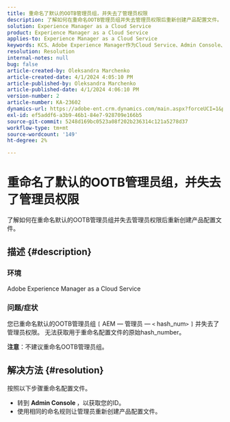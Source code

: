 ```yaml
---
title: 重命名了默认的OOTB管理员组，并失去了管理员权限
description: 了解如何在重命名OOTB管理员组并失去管理员权限后重新创建产品配置文件。
solution: Experience Manager as a Cloud Service
product: Experience Manager as a Cloud Service
applies-to: Experience Manager as a Cloud Service
keywords: KCS、Adobe Experience Manager作为Cloud Service、Admin Console、产品配置文件
resolution: Resolution
internal-notes: null
bug: false
article-created-by: Oleksandra Marchenko
article-created-date: 4/1/2024 4:05:10 PM
article-published-by: Oleksandra Marchenko
article-published-date: 4/1/2024 4:06:10 PM
version-number: 2
article-number: KA-23602
dynamics-url: https://adobe-ent.crm.dynamics.com/main.aspx?forceUCI=1&pagetype=entityrecord&etn=knowledgearticle&id=678b349c-41f0-ee11-904c-6045bd006149
exl-id: ef5addf6-a3b9-46b1-84e7-928709e166b5
source-git-commit: 5248d169bc0523a08f202b236314c121a5278d37
workflow-type: tm+mt
source-wordcount: '149'
ht-degree: 2%

---
```


# 重命名了默认的OOTB管理员组，并失去了管理员权限


了解如何在重命名默认的OOTB管理员组并失去管理员权限后重新创建产品配置文件。

## 描述 {#description}


### 环境

Adobe Experience Manager as a Cloud Service

### 问题/症状

您已重命名默认的OOTB管理员组 `[` AEM — 管理员 — `<` hash_num`>` `]`  并失去了管理员权限。 无法获取用于重命名配置文件的原始hash_number。



<b>注意</b>：不建议重命名OOTB管理员组。


## 解决方法 {#resolution}


按照以下步骤重命名配置文件。

- 转到 <b>Admin Console </b>，以获取您的ID。
- 使用相同的命名规则让管理员重新创建产品配置文件。
